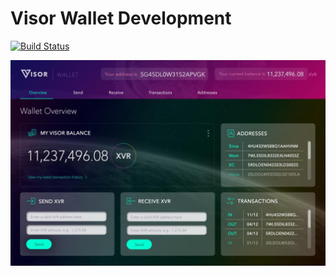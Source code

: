 # Visor Wallet Development

[![Build Status](https://travis-ci.org/ProjectVisor/wallet-dev.svg?branch=master)](https://travis-ci.org/ProjectVisor/wallet-dev)


![screenshot](markdown/Walletv1.jpg)
